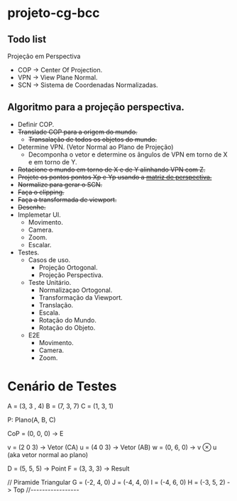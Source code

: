 # projeto-cg-bcc

## Todo list

Projeção em Perspectiva

- COP -> Center Of Projection.
- VPN -> View Plane Normal.
- SCN -> Sistema de Coordenadas Normalizadas.

## Algoritmo para a projeção perspectiva.

- Definir COP.
- ~~Translade COP para a origem do mundo.~~
  - ~~Transalação de todos os objetos do mundo.~~
- Determine VPN. (Vetor Normal ao Plano de Projeção)
  - Decomponha o vetor e determine os ângulos de VPN em torno de X e em torno de Y.
- ~~Rotacione o mundo em torno de X e de Y alinhando VPN com Z.~~
- ~~Projete os pontos pontos Xp e Yp usando a [matriz de perspectiva.](https://moodle.utfpr.edu.br/pluginfile.php/2759771/mod_page/content/3/CG%20-%20Aula15%20-%20Proje%C3%A7%C3%B5es%203D%20em%202D.pdf)~~
- ~~Normalize para gerar o SCN.~~
- ~~Faça o clipping.~~
- ~~Faça a transformada de viewport.~~
- ~~Desenhe.~~
- Implemetar UI.
  - Movimento.
  - Camera.
  - Zoom.
  - Escalar.
- Testes.
  - Casos de uso.
    - Projeção Ortogonal.
    - Projeção Perspectiva.
  - Teste Unitário.
    - Normalizaçao Ortogonal.
    - Transformação da Viewport.
    - Translação.
    - Escala.
    - Rotação do Mundo.
    - Rotação do Objeto.
  - E2E
    - Movimento.
    - Camera.
    - Zoom.

# Cenário de Testes

A = (3, 3 , 4)
B = (7, 3, 7)
C = (1, 3, 1)

P: Plano(A, B, C)

CoP = (0, 0, 0) -> E

v = (2 0 3) -> Vetor (CA)
u = (4 0 3) -> Vetor (AB)
w = (0, 6, 0) -> v ⊗ u (aka vetor normal ao plano)

D = (5, 5, 5) -> Point
F = (3, 3, 3) -> Result

// Piramide Triangular
G = (-2, 4, 0)
J = (-4, 4, 0)
I = (-4, 6, 0)
H = (-3, 5, 2) -> Top
//-----------------

